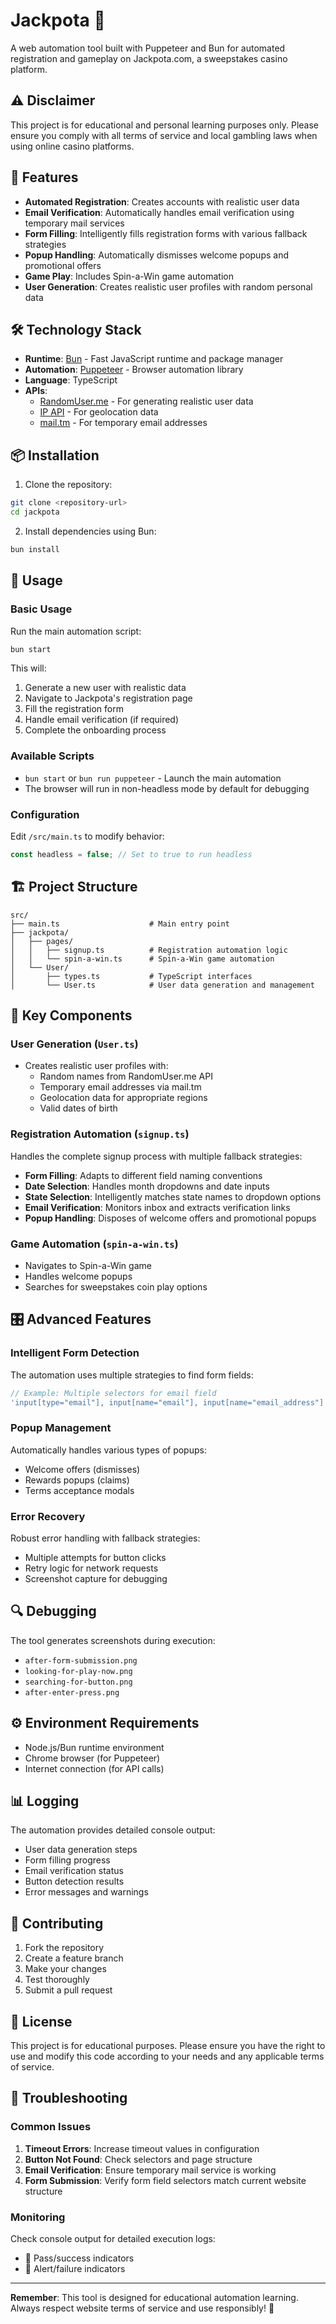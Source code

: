 # Jackpota 🤖

A web automation tool built with Puppeteer and Bun for automated registration and gameplay on Jackpota.com, a sweepstakes casino platform.

## ⚠️ Disclaimer

This project is for educational and personal learning purposes only. Please ensure you comply with all terms of service and local gambling laws when using online casino platforms.

## 🚀 Features

- **Automated Registration**: Creates accounts with realistic user data
- **Email Verification**: Automatically handles email verification using temporary mail services
- **Form Filling**: Intelligently fills registration forms with various fallback strategies
- **Popup Handling**: Automatically dismisses welcome popups and promotional offers
- **Game Play**: Includes Spin-a-Win game automation
- **User Generation**: Creates realistic user profiles with random personal data

## 🛠️ Technology Stack

- **Runtime**: [Bun](https://bun.sh/) - Fast JavaScript runtime and package manager
- **Automation**: [Puppeteer](https://pptr.dev/) - Browser automation library
- **Language**: TypeScript
- **APIs**:
  - [RandomUser.me](https://randomuser.me/) - For generating realistic user data
  - [IP API](https://ipapi.co/) - For geolocation data
  - [mail.tm](https://mail.tm/) - For temporary email addresses

## 📦 Installation

1. Clone the repository:

```bash
git clone <repository-url>
cd jackpota
```

2. Install dependencies using Bun:

```bash
bun install
```

## 🚦 Usage

### Basic Usage

Run the main automation script:

```bash
bun start
```

This will:

1. Generate a new user with realistic data
2. Navigate to Jackpota's registration page
3. Fill the registration form
4. Handle email verification (if required)
5. Complete the onboarding process

### Available Scripts

- `bun start` or `bun run puppeteer` - Launch the main automation
- The browser will run in non-headless mode by default for debugging

### Configuration

Edit `/src/main.ts` to modify behavior:

```typescript
const headless = false; // Set to true to run headless
```

## 🏗️ Project Structure

```
src/
├── main.ts                    # Main entry point
├── jackpota/
│   ├── pages/
│   │   ├── signup.ts          # Registration automation logic
│   │   └── spin-a-win.ts      # Spin-a-Win game automation
│   └── User/
│       ├── types.ts           # TypeScript interfaces
│       └── User.ts            # User data generation and management
```

## 🔧 Key Components

### User Generation (`User.ts`)

- Creates realistic user profiles with:
  - Random names from RandomUser.me API
  - Temporary email addresses via mail.tm
  - Geolocation data for appropriate regions
  - Valid dates of birth

### Registration Automation (`signup.ts`)

Handles the complete signup process with multiple fallback strategies:

- **Form Filling**: Adapts to different field naming conventions
- **Date Selection**: Handles month dropdowns and date inputs
- **State Selection**: Intelligently matches state names to dropdown options
- **Email Verification**: Monitors inbox and extracts verification links
- **Popup Handling**: Disposes of welcome offers and promotional popups

### Game Automation (`spin-a-win.ts`)

- Navigates to Spin-a-Win game
- Handles welcome popups
- Searches for sweepstakes coin play options

## 🎛️ Advanced Features

### Intelligent Form Detection

The automation uses multiple strategies to find form fields:

```typescript
// Example: Multiple selectors for email field
'input[type="email"], input[name="email"], input[name="email_address"]';
```

### Popup Management

Automatically handles various types of popups:

- Welcome offers (dismisses)
- Rewards popups (claims)
- Terms acceptance modals

### Error Recovery

Robust error handling with fallback strategies:

- Multiple attempts for button clicks
- Retry logic for network requests
- Screenshot capture for debugging

## 🔍 Debugging

The tool generates screenshots during execution:

- `after-form-submission.png`
- `looking-for-play-now.png`
- `searching-for-button.png`
- `after-enter-press.png`

## ⚙️ Environment Requirements

- Node.js/Bun runtime environment
- Chrome browser (for Puppeteer)
- Internet connection (for API calls)

## 📊 Logging

The automation provides detailed console output:

- User data generation steps
- Form filling progress
- Email verification status
- Button detection results
- Error messages and warnings

## 🤝 Contributing

1. Fork the repository
2. Create a feature branch
3. Make your changes
4. Test thoroughly
5. Submit a pull request

## 📜 License

This project is for educational purposes. Please ensure you have the right to use and modify this code according to your needs and any applicable terms of service.

## 🔧 Troubleshooting

### Common Issues

1. **Timeout Errors**: Increase timeout values in configuration
2. **Button Not Found**: Check selectors and page structure
3. **Email Verification**: Ensure temporary mail service is working
4. **Form Submission**: Verify form field selectors match current website structure

### Monitoring

Check console output for detailed execution logs:

- 🔹 Pass/success indicators
- 🔸 Alert/failure indicators

---

**Remember**: This tool is designed for educational automation learning. Always respect website terms of service and use responsibly! 🎰
